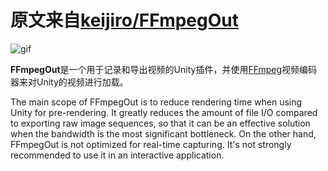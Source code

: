 # 原文来自[keijiro/FFmpegOut](https://github.com/keijiro/FFmpegOut)

![gif](http://i.imgur.com/bkQlFxX.gif)

**FFmpegOut**是一个用于记录和导出视频的Unity插件，并使用[FFmpeg]视频编码器来对Unity的视频进行加载。

The main scope of FFmpegOut is to reduce rendering time when using Unity for
pre-rendering. It greatly reduces the amount of file I/O compared to exporting
raw image sequences, so that it can be an effective solution when the bandwidth
is the most significant bottleneck. On the other hand, FFmpegOut is not
optimized for real-time capturing. It's not strongly recommended to use it in
an interactive application.

[FFmpeg]: https://ffmpeg.org/
